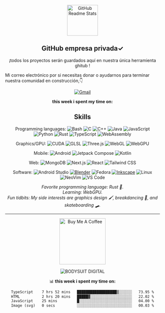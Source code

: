 <p align="center">
 <img width="100px" src="https://res.cloudinary.com/anuraghazra/image/upload/v1594908242/logo_ccswme.svg" align="center" alt="GitHub Readme Stats" />
 <h2 align="center">GitHub empresa privada✓</h2>
 <p align="center">¡todos los proyectos serán guardados aquí en nuestra única herramienta ghitub !</p>
</p>
Mi correo electrónico por si necesitas donar o ayudarnos para terminar nuestra comunidad en construcción,👇 <div align="center">
 
[![Gmail](https://img.shields.io/badge/Gmail-D14836?style=for-the-badge&logo=gmail&logoColor=white)](mailto:centergatabot@gmail.com)

 **this week i spent my time on:**
<!--START_SECTION:waka-->

## Skills

Programming languages:
![Bash](https://img.shields.io/badge/Bash-4EAA25?logo=gnubash&logoColor=white&style=for-the-badge)
![C](https://img.shields.io/badge/C-A8B9CC?logo=c&logoColor=white&style=for-the-badge)
![C++](https://img.shields.io/badge/C++-00599C?logo=cplusplus&logoColor=white&style=for-the-badge)
![Java](https://img.shields.io/badge/Java-F8981D?logo=java&logoColor=white&style=for-the-badge)
![JavaScript](https://img.shields.io/badge/JavaScript-F7DF1E?logo=javascript&logoColor=black&style=for-the-badge)
![Python](https://img.shields.io/badge/Python-3776AB?logo=python&logoColor=white&style=for-the-badge)
![Rust](https://img.shields.io/badge/Rust-000000?logo=rust&logoColor=white&style=for-the-badge)
![TypeScript](https://img.shields.io/badge/TypeScript-3178C6?logo=typescript&logoColor=white&style=for-the-badge)
![WebAssembly](https://img.shields.io/badge/WebAssembly-654FF0?logo=webassembly&logoColor=white&style=for-the-badge)


Graphics/GPU:
![CUDA](https://img.shields.io/badge/CUDA-76B900?logo=nvidia&logoColor=white&style=for-the-badge)
![GLSL](https://img.shields.io/badge/GLSL-5586A4?logo=opengl&logoColor=white&style=for-the-badge)
![Three.js](https://img.shields.io/badge/Three.js-000000?logo=Three.js&logoColor=white&style=for-the-badge)
![WebGL](https://img.shields.io/badge/WebGL-990000?logo=webgl&logoColor=white&style=for-the-badge)
![WebGPU](https://img.shields.io/badge/WebGPU-005A9C?logo=webgpu&logoColor=white&style=for-the-badge)


Mobile:
![Android](https://img.shields.io/badge/Android-3DDC84?logo=android&logoColor=white&style=for-the-badge)
![Jetpack Compose](https://img.shields.io/badge/Jetpack%20Compose-4285F4?logo=jetpackcompose&logoColor=white&style=for-the-badge)
![Kotlin](https://img.shields.io/badge/Kotlin-7F52FF?logo=kotlin&logoColor=white&style=for-the-badge)

Web:
![MongoDB](https://img.shields.io/badge/MongoDB-47A248?logo=mongodb&logoColor=white&style=for-the-badge)
![Next.js](https://img.shields.io/badge/Next.js-000000?logo=next.js&logoColor=white&style=for-the-badge)
![React](https://img.shields.io/badge/React-61DAFB?logo=react&logoColor=black&style=for-the-badge)
![Tailwind CSS](https://img.shields.io/badge/Tailwind_CSS-06B6D4?logo=tailwindcss&logoColor=white&style=for-the-badge)

Software:
![Android Studio](https://img.shields.io/badge/Android%20Studio-3DDC84?logo=androidstudio&logoColor=white&style=for-the-badge)
[![Blender](https://img.shields.io/badge/Blender-F5792A?logo=blender&logoColor=white&style=for-the-badge)](https://blender.org)
![Fedora](https://img.shields.io/badge/Fedora-51A2DA?logo=fedora&logoColor=white&style=for-the-badge)
[![Inkscape](https://img.shields.io/badge/Inkscape-000000?logo=inkscape&logoColor=white&style=for-the-badge)](https://inkscape.org)
![Linux](https://img.shields.io/badge/Linux-FCC624?logo=Linux&logoColor=black&style=for-the-badge)
![NeoVim](https://img.shields.io/badge/NeoVim-57A143?logo=neovim&logoColor=white&style=for-the-badge)
![VS Code](https://img.shields.io/badge/VSCode-007ACC?logo=visualstudiocode&logoColor=white&style=for-the-badge)

_Favorite programming language: Rust :crab:._  
_Learning: WebGPU._  
_Fun tidbits: My side interests are graphics design :paintbrush:, breakdancing
:man_dancing:, and skateboarding :skateboard:._

---

<!--END_SECTION:waka-->

<a href="https://www.buymeacoffee.com/abhisheknaiidu" target="_blank"><img src="https://cdn.buymeacoffee.com/buttons/v2/default-red.png" alt="Buy Me A Coffee" width="150" ></a>

<p align="center"> <img src="https://github-readme-stats.vercel.app/api?username=alex-Programmer&show_icons=true&theme=gotham" alt="BODYSUIT DIGITAL" />



📊 **this week i spent my time on:**
<!--START_SECTION:waka-->

```txt
TypeScript    7 hrs 52 mins   ██████████████████▒░░░░░░   73.95 %
HTML          2 hrs 20 mins   █████▓░░░░░░░░░░░░░░░░░░░   22.02 %
JavaScript    25 mins         █░░░░░░░░░░░░░░░░░░░░░░░░   04.00 %
Image (svg)   0 secs          ░░░░░░░░░░░░░░░░░░░░░░░░░   00.03 %
```
